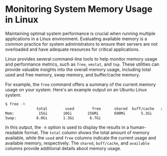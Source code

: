 # Monitoring System Memory Usage in Linux

Maintaining optimal system performance is crucial when running multiple applications in a Linux environment. Evaluating available memory is a common practice for system administrators to ensure their servers are not overloaded and have adequate resources for critical applications.

Linux provides several command-line tools to help monitor memory usage and performance metrics, such as `free`, `vmstat`, and `top`. These utilities can provide valuable insights into the overall memory usage, including total used and free memory, swap memory, and buffer/cache memory.

For example, the `free` command offers a summary of the current memory usage on your system. Here's an example output on an Ubuntu Linux system:

```bash
$ free -h
              total        used        free      shared  buff/cache   available
Mem:           15Gi       10Gi       256Mi       690Mi       5.3Gi       4.2Gi
Swap:         8.0Gi       1.3Gi       6.7Gi
```

In this output, the `-h` option is used to display the results in a human-readable format. The `total` column shows the total amount of memory available, while the `used` and `free` columns indicate the current usage and available memory, respectively. The `shared`, `buff/cache`, and `available` columns provide additional details about memory usage.

